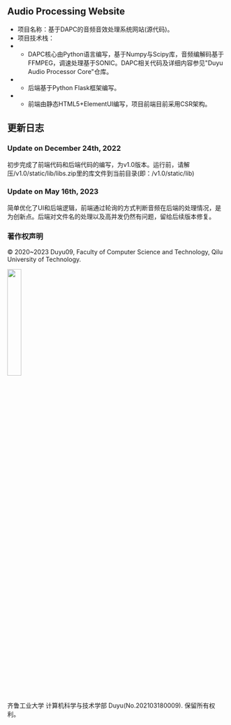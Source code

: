 ## Audio Processing Website

- 项目名称：基于DAPC的音频音效处理系统网站(源代码)。
- 项目技术栈：
- - DAPC核心由Python语言编写，基于Numpy与Scipy库，音频编解码基于FFMPEG，调速处理基于SONIC。DAPC相关代码及详细内容参见"Duyu Audio Processor Core"仓库。
- - 后端基于Python Flask框架编写。
- - 前端由静态HTML5+ElementUI编写，项目前端目前采用CSR架构。

## 更新日志

### Update on December 24th, 2022

初步完成了前端代码和后端代码的编写，为v1.0版本。运行前，请解压/v1.0/static/lib/libs.zip里的库文件到当前目录(即：/v1.0/static/lib)

### Update on May 16th, 2023

简单优化了UI和后端逻辑，前端通过轮询的方式判断音频在后端的处理情况，是为创新点。后端对文件名的处理以及高并发仍然有问题，留给后续版本修复。

### 著作权声明

&copy; 2020~2023 Duyu09, Faculty of Computer Science and Technology, Qilu University of Technology.

<img src="https://github.com/duyu09/Audio-Processing-Website/assets/92843163/b1ba666d-840c-4365-8975-65a33b8d7517" style="width:25%">

齐鲁工业大学 计算机科学与技术学部 Duyu(No.202103180009). 保留所有权利。


